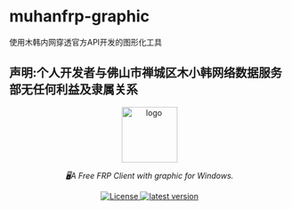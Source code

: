 # muhanfrp-graphic
使用木韩内网穿透官方API开发的图形化工具
## 声明:个人开发者与佛山市禅城区木小韩网络数据服务部无任何利益及隶属关系

<div align="center">
  <a href="https://alist.nn.ci"><img height="100px" alt="logo" src="https://cdn.jsdelivr.net/gh/alist-org/logo@main/logo.svg"/></a>
  <p><em>🖥A Free FRP Client with graphic for Windows.</em></p>
<div></div>
  <a href="https://github.com/laobamac/muhanfrp-graphic/blob/main/LICENSE">
    <img src="https://img.shields.io/github/license/laobamac/muhanfrp-graphic" alt="License" />
  </a>
  <a href="https://github.ink/laobamac/muhanfrp-graphic/releases">
    <img src="https://img.shields.io/github/release/laobamac/muhanfrp-graphic" alt="latest version" />
  </a>
